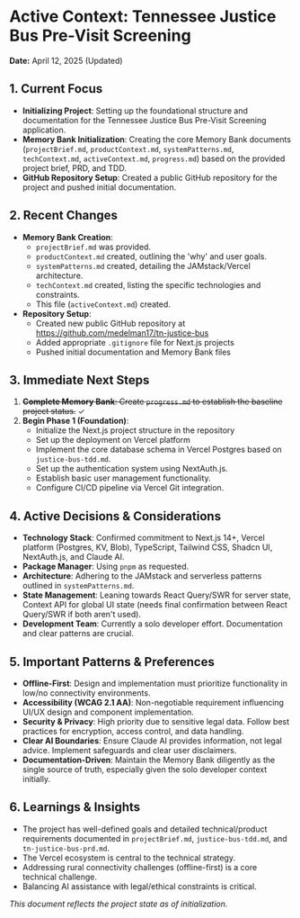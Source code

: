 # Active Context: Tennessee Justice Bus Pre-Visit Screening

**Date:** April 12, 2025 (Updated)

## 1. Current Focus

- **Initializing Project**: Setting up the foundational structure and documentation for the Tennessee Justice Bus Pre-Visit Screening application.
- **Memory Bank Initialization**: Creating the core Memory Bank documents (`projectBrief.md`, `productContext.md`, `systemPatterns.md`, `techContext.md`, `activeContext.md`, `progress.md`) based on the provided project brief, PRD, and TDD.
- **GitHub Repository Setup**: Created a public GitHub repository for the project and pushed initial documentation.

## 2. Recent Changes

- **Memory Bank Creation**:
  - `projectBrief.md` was provided.
  - `productContext.md` created, outlining the 'why' and user goals.
  - `systemPatterns.md` created, detailing the JAMstack/Vercel architecture.
  - `techContext.md` created, listing the specific technologies and constraints.
  - This file (`activeContext.md`) created.
- **Repository Setup**:
  - Created new public GitHub repository at https://github.com/medelman17/tn-justice-bus
  - Added appropriate `.gitignore` file for Next.js projects
  - Pushed initial documentation and Memory Bank files

## 3. Immediate Next Steps

1.  ~~**Complete Memory Bank**: Create `progress.md` to establish the baseline project status.~~ ✓
2.  **Begin Phase 1 (Foundation)**:
    - Initialize the Next.js project structure in the repository
    - Set up the deployment on Vercel platform
    - Implement the core database schema in Vercel Postgres based on `justice-bus-tdd.md`.
    - Set up the authentication system using NextAuth.js.
    - Establish basic user management functionality.
    - Configure CI/CD pipeline via Vercel Git integration.

## 4. Active Decisions & Considerations

- **Technology Stack**: Confirmed commitment to Next.js 14+, Vercel platform (Postgres, KV, Blob), TypeScript, Tailwind CSS, Shadcn UI, NextAuth.js, and Claude AI.
- **Package Manager**: Using `pnpm` as requested.
- **Architecture**: Adhering to the JAMstack and serverless patterns outlined in `systemPatterns.md`.
- **State Management**: Leaning towards React Query/SWR for server state, Context API for global UI state (needs final confirmation between React Query/SWR if both aren't used).
- **Development Team**: Currently a solo developer effort. Documentation and clear patterns are crucial.

## 5. Important Patterns & Preferences

- **Offline-First**: Design and implementation must prioritize functionality in low/no connectivity environments.
- **Accessibility (WCAG 2.1 AA)**: Non-negotiable requirement influencing UI/UX design and component implementation.
- **Security & Privacy**: High priority due to sensitive legal data. Follow best practices for encryption, access control, and data handling.
- **Clear AI Boundaries**: Ensure Claude AI provides information, not legal advice. Implement safeguards and clear user disclaimers.
- **Documentation-Driven**: Maintain the Memory Bank diligently as the single source of truth, especially given the solo developer context initially.

## 6. Learnings & Insights

- The project has well-defined goals and detailed technical/product requirements documented in `projectBrief.md`, `justice-bus-tdd.md`, and `tn-justice-bus-prd.md`.
- The Vercel ecosystem is central to the technical strategy.
- Addressing rural connectivity challenges (offline-first) is a core technical challenge.
- Balancing AI assistance with legal/ethical constraints is critical.

_This document reflects the project state as of initialization._
